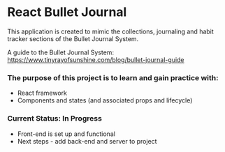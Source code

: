 # React Bullet Journal

This application is created to mimic the collections, journaling and habit tracker sections of the Bullet Journal System.

A guide to the Bullet Journal System: <br>
https://www.tinyrayofsunshine.com/blog/bullet-journal-guide

### The purpose of this project is to learn and gain practice with:

-  React framework
-  Components and states (and associated props and lifecycle)

### Current Status: In Progress

-  Front-end is set up and functional
-  Next steps - add back-end and server to project
